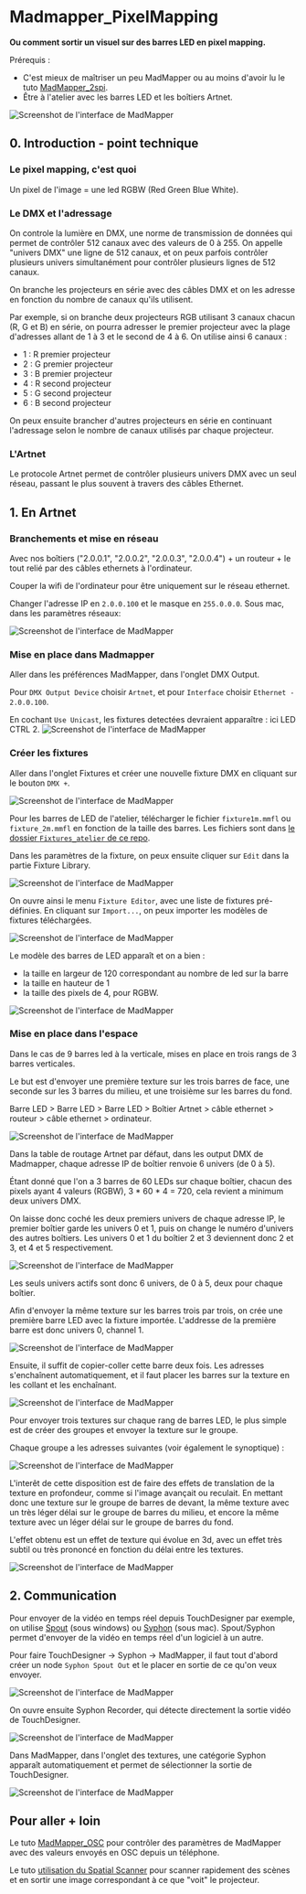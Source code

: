 # Madmapper_PixelMapping

**Ou comment sortir un visuel sur des barres LED en pixel mapping.**

Prérequis : 
- C'est mieux de maîtriser un peu MadMapper ou au moins d'avoir lu le tuto [MadMapper_2spi](https://github.com/LucieMrc/Madmapper_2spi).
- Être à l'atelier avec les barres LED et les boîtiers Artnet.
<!-- - Avoir des barres LED controlâbles en DMX + un boîtier DMX-USB, ou être à l'atelier avec les boîtiers Artnet.-->

![Screenshot de l'interface de MadMapper](./images/gif1.gif)

## 0. Introduction - point technique

### Le pixel mapping, c'est quoi

Un pixel de l'image = une led RGBW (Red Green Blue White).
<!-- screen ligne grille array par dessus l'image pour montrer, avec en comparaison le résultat sur barre de led
Une barre et plusieurs barres
-->

### Le DMX et l'adressage
On controle la lumière en DMX, une norme de transmission de données qui permet de contrôler 512 canaux avec des valeurs de 0 à 255. On appelle "univers DMX" une ligne de 512 canaux, et on peux parfois contrôler plusieurs univers simultanément pour contrôler plusieurs lignes de 512 canaux.

On branche les projecteurs en série avec des câbles DMX et on les adresse en fonction du nombre de canaux qu'ils utilisent.

Par exemple, si on branche deux projecteurs RGB utilisant 3 canaux chacun (R, G et B) en série, on pourra adresser le premier projecteur avec la plage d'adresses allant de 1 à 3 et le second de 4 à 6. On utilise ainsi 6 canaux :
- 1 : R premier projecteur
- 2 : G premier projecteur
- 3 : B premier projecteur
- 4 : R second projecteur
- 5 : G second projecteur
- 6 : B second projecteur

<!-- TODO pas ininteressant de mettre un schema rapidos ??? -->

On peux ensuite brancher d'autres projecteurs en série en continuant l'adressage selon le nombre de canaux utilisés par chaque projecteur.

### L'Artnet

Le protocole Artnet permet de contrôler plusieurs univers DMX avec un seul réseau, passant le plus souvent à travers des câbles Ethernet.

<!--
## 1. Avec boîter DMX

### Branchements DMX

Choisir l'adresse sur la barre LED.

<!-- mettre photo d'une barre avec le panneau de config

Tout brancher : barre LED > DMX > boîtier DMX > USB > ordinateur.

### Mise en place dans Madmapper

Ouvrir les Préférences en cliquant sur MadMapper > Preferences... et aller dans l'onglet DMX Output.

![Screenshot de l'interface de MadMapper](./images/screen1.png)

Choisir le boîtier DMX-USB, ici `EnttecPro Out`.

![Screenshot de l'interface de MadMapper](./images/screen2.png)

Aller dans l'onglet Fixtures et créer une nouvelle fixture DMX en cliquant sur le bouton `DMX +`.

![Screenshot de l'interface de MadMapper](./images/screen3.png)

Choisir le channel d'adresse de la light.

![Screenshot de l'interface de MadMapper](./images/screen4.png)

Dans les paramètres de la fixture, on peux ensuite cliquer sur `Edit` dans la partie Fixture Library.

![Screenshot de l'interface de MadMapper](./images/screen10.png)

Les paramètres de la fixture apparaîssent :
- la taille en largeur correspondant au nombre de led sur la barre
- la taille en hauteur de 1
- le type de pixel, en fonction du type de LED, RGB
- la taille des pixels qui dépend du type de pixel

![Screenshot de l'interface de MadMapper](./images/screen13.png)

Le nombre de canaux utilisés par la fixture est (nombre de led)*(taille des pixels).

## 2. En Artnet
-->

## 1. En Artnet

### Branchements et mise en réseau

<!-- mettre photo d'une barre led avec boitier artnet -->

 <!--
 TODO faire la section pour windows? en utilisant la balise <details>
 https://developer.mozilla.org/en-US/docs/Web/HTML/Element/details
 -->

Avec nos boîtiers ("2.0.0.1", "2.0.0.2", "2.0.0.3", "2.0.0.4") + un routeur + le tout relié par des câbles ethernets à l'ordinateur.

Couper la wifi de l'ordinateur pour être uniquement sur le réseau ethernet.

Changer l'adresse IP en `2.0.0.100` et le masque en `255.0.0.0`.
Sous mac, dans les paramètres réseaux:

![Screenshot de l'interface de MadMapper](./images/screen5.png)

### Mise en place dans Madmapper

Aller dans les préférences MadMapper, dans l'onglet DMX Output.

Pour `DMX Output Device` choisir `Artnet`, et pour `Interface` choisir `Ethernet - 2.0.0.100`.

En cochant `Use Unicast`, les fixtures detectées devraient apparaître : ici LED CTRL 2.
![Screenshot de l'interface de MadMapper](./images/screen6.png)

### Créer les fixtures

Aller dans l'onglet Fixtures et créer une nouvelle fixture DMX en cliquant sur le bouton `DMX +`.

![Screenshot de l'interface de MadMapper](./images/screen3.png)

Pour les barres de LED de l'atelier, télécharger le fichier `fixture1m.mmfl` ou `fixture_2m.mmfl` en fonction de la taille des barres. Les fichiers sont dans [le dossier `Fixtures_atelier` de ce repo](https://github.com/LucieMrc/Madmapper_PixelMapping/tree/main/fixtures_atelier).

Dans les paramètres de la fixture, on peux ensuite cliquer sur `Edit` dans la partie Fixture Library.

![Screenshot de l'interface de MadMapper](./images/screen10.png)

On ouvre ainsi le menu `Fixture Editor`, avec une liste de fixtures pré-définies.
En cliquant sur `Import...`, on peux importer les modèles de fixtures téléchargées.

![Screenshot de l'interface de MadMapper](./images/screen11.png)

Le modèle des barres de LED apparaît et on a bien :

- la taille en largeur de 120 correspondant au nombre de led sur la barre
- la taille en hauteur de 1
- la taille des pixels de 4, pour RGBW.

![Screenshot de l'interface de MadMapper](./images/screen12.png)

### Mise en place dans l'espace

Dans le cas de 9 barres led à la verticale, mises en place en trois rangs de 3 barres verticales.

Le but est d'envoyer une première texture sur les trois barres de face, une seconde sur les 3 barres du milieu, et une troisième sur les barres du fond.

Barre LED > Barre LED > Barre LED > Boîtier Artnet > câble ethernet > routeur > câble ethernet > ordinateur.

![Screenshot de l'interface de MadMapper](./images/synonptique.png)

Dans la table de routage Artnet par défaut, dans les output DMX de Madmapper, chaque adresse IP de boîtier renvoie 6 univers (de 0 à 5).

Étant donné que l'on a 3 barres de 60 LEDs sur chaque boîtier, chacun des pixels ayant 4 valeurs (RGBW), 3 * 60 * 4 = 720, cela revient a minimum deux univers DMX.

On laisse donc coché les deux premiers univers de chaque adresse IP, le premier boîtier garde les univers 0 et 1, puis on change le numéro d'univers des autres boîtiers.
Les univers 0 et 1 du boîtier 2 et 3 deviennent donc 2 et 3, et 4 et 5 respectivement.

![Screenshot de l'interface de MadMapper](./images/screen14.png)

Les seuls univers actifs sont donc 6 univers, de 0 à 5, deux pour chaque boîtier.

Afin d'envoyer la même texture sur les barres trois par trois, on crée une première barre LED avec la fixture importée. L'addresse de la première barre est donc univers 0, channel 1.

![Screenshot de l'interface de MadMapper](./images/screen17.png)

Ensuite, il suffit de copier-coller cette barre deux fois. Les adresses s'enchaînent automatiquement, et il faut placer les barres sur la texture en les collant et les enchaînant.

![Screenshot de l'interface de MadMapper](./images/screen16.png)

Pour envoyer trois textures sur chaque rang de barres LED, le plus simple est de créer des groupes et envoyer la texture sur le groupe.

Chaque groupe a les adresses suivantes (voir également le synoptique) :

![Screenshot de l'interface de MadMapper](./images/screen15.png)

L'interêt de cette disposition est de faire des effets de translation de la texture en profondeur, comme si l'image avançait ou reculait. En mettant donc une texture sur le groupe de barres de devant, la même texture avec un très léger délai sur le groupe de barres du milieu, et encore la même texture avec un léger délai sur le groupe de barres du fond.

L'effet obtenu est un effet de texture qui évolue en 3d, avec un effet très subtil ou très prononcé en fonction du délai entre les textures.

![Screenshot de l'interface de MadMapper](./images/gif2.gif)

## 2. Communication

Pour envoyer de la vidéo en temps réel depuis TouchDesigner par exemple, on utilise [Spout](https://spout.zeal.co) (sous windows) ou [Syphon](http://syphon.v002.info) (sous mac).
Spout/Syphon permet d'envoyer de la vidéo en temps réel d'un logiciel à un autre.

Pour faire TouchDesigner -> Syphon -> MadMapper, il faut tout d'abord créer un node `Syphon Spout Out` et le placer en sortie de ce qu'on veux envoyer.

![Screenshot de l'interface de MadMapper](./images/screen7.png)

On ouvre ensuite Syphon Recorder, qui détecte directement la sortie vidéo de TouchDesigner.

![Screenshot de l'interface de MadMapper](./images/screen8.png)

Dans MadMapper, dans l'onglet des textures, une catégorie Syphon apparaît automatiquement et permet de sélectionner la sortie de TouchDesigner.

![Screenshot de l'interface de MadMapper](./images/screen9.png)


## Pour aller + loin

Le tuto [MadMapper_OSC](https://github.com/LucieMrc/MadMapper_OSC) pour contrôler des paramètres de MadMapper avec des valeurs envoyés en OSC depuis un téléphone.

Le tuto [utilisation du Spatial Scanner](https://github.com/LucieMrc/MadMapper-SpatialScanner-Tuto) pour scanner rapidement des scènes et en sortir une image correspondant à ce que "voit" le projecteur.
